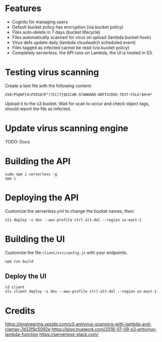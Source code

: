 # Features

- Cognito for managing users
- Default bucket policy has encryption (via bucket policy)
- Files auto-delete in 7 days (bucket lifecycle)
- Files automatically scanned for virus on upload (lambda bucket hook)
- Virus defs update daily (lambda cloudwatch scheduled event)
- Files tagged as infected cannot be read (via bucket policy)
- Completely serverless, the API runs on Lambda, the UI is hosted in S3.

# Testing virus scanning

Create a text file with the following content:

```
X5O!P%@AP[4\PZX54(P^)7CC)7}$EICAR-STANDARD-ANTIVIRUS-TEST-FILE!$H+H*
```

Upload it to the s3 bucket. Wait for scan to occur and check object tags, should report the file as infected.

# Update virus scanning engine

TODO: Docs

# Building the API

```
sudo npm i serverless -g
npm i
```

# Deploying the API

Customize the serverless.yml to change the bucket names, then:

```
sls deploy -s dev --aws-profile ctrl-alt-del --region us-east-1
```

# Building the UI

Customize the file `client/src/config.js` with your endpoints.

```
npm run build
```

## Deploy the UI

```
cd client
sls client deploy -s dev --aws-profile ctrl-alt-del --region us-east-1
```

# Credits

https://engineering.upside.com/s3-antivirus-scanning-with-lambda-and-clamav-7d33f9c5092e
https://blog.truework.com/2018-07-09-s3-antivirus-lambda-function
https://serverless-stack.com/
